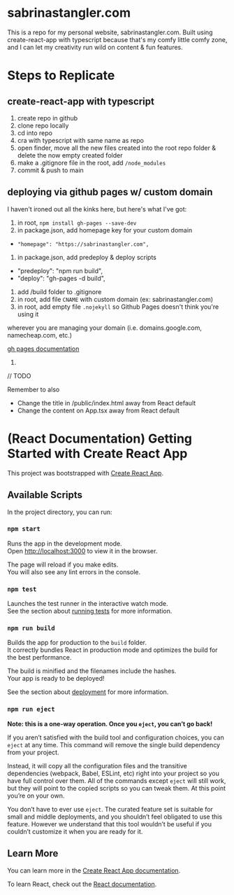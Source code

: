 # sabrinastangler.com

This is a repo for my personal website, sabrinastangler.com. Built using create-react-app with typescript because that's my comfy little comfy zone, and I can let my creativity run wild on content & fun features.

# Steps to Replicate

## create-react-app with typescript

1. create repo in github
2. clone repo locally
3. cd into repo
4. cra with typescript with same name as repo
5. open finder, move all the new files created into the root repo folder & delete the now empty created folder
6. make a .gitignore file in the root, add `/node_modules`
7. commit & push to main

## deploying via github pages w/ custom domain

I haven't ironed out all the kinks here, but here's what I've got:

1. in root, `npm install gh-pages --save-dev`
1. in package.json, add homepage key for your custom domain
  * `"homepage": "https://sabrinastangler.com",`
1. in package.json, add predeploy & deploy scripts
  * "predeploy": "npm run build",
  * "deploy": "gh-pages -d build",
1. add /build folder to .gitignore
1. in root, add file `CNAME` with custom domain (ex: sabrinastangler.com)
1. in root, add empty file `.nojekyll` so Github Pages doesn't think you're using it

wherever you are managing your domain (i.e. domains.google.com, namecheap.com, etc.)

[gh pages documentation](https://docs.github.com/en/pages/configuring-a-custom-domain-for-your-github-pages-site/managing-a-custom-domain-for-your-github-pages-site#configuring-a-subdomain)

1. 
// TODO

Remember to also

* Change the title in /public/index.html away from React default
* Change the content on App.tsx away from React default

# (React Documentation) Getting Started with Create React App

This project was bootstrapped with [Create React App](https://github.com/facebook/create-react-app).

## Available Scripts

In the project directory, you can run:

### `npm start`

Runs the app in the development mode.\
Open [http://localhost:3000](http://localhost:3000) to view it in the browser.

The page will reload if you make edits.\
You will also see any lint errors in the console.

### `npm test`

Launches the test runner in the interactive watch mode.\
See the section about [running tests](https://facebook.github.io/create-react-app/docs/running-tests) for more information.

### `npm run build`

Builds the app for production to the `build` folder.\
It correctly bundles React in production mode and optimizes the build for the best performance.

The build is minified and the filenames include the hashes.\
Your app is ready to be deployed!

See the section about [deployment](https://facebook.github.io/create-react-app/docs/deployment) for more information.

### `npm run eject`

**Note: this is a one-way operation. Once you `eject`, you can’t go back!**

If you aren’t satisfied with the build tool and configuration choices, you can `eject` at any time. This command will remove the single build dependency from your project.

Instead, it will copy all the configuration files and the transitive dependencies (webpack, Babel, ESLint, etc) right into your project so you have full control over them. All of the commands except `eject` will still work, but they will point to the copied scripts so you can tweak them. At this point you’re on your own.

You don’t have to ever use `eject`. The curated feature set is suitable for small and middle deployments, and you shouldn’t feel obligated to use this feature. However we understand that this tool wouldn’t be useful if you couldn’t customize it when you are ready for it.

## Learn More

You can learn more in the [Create React App documentation](https://facebook.github.io/create-react-app/docs/getting-started).

To learn React, check out the [React documentation](https://reactjs.org/).
